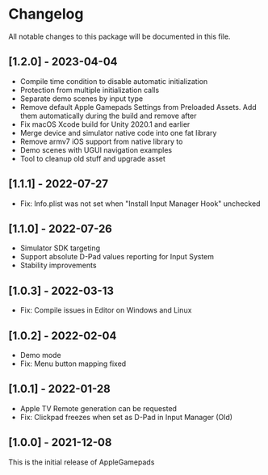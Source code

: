 # Changelog

All notable changes to this package will be documented in this file.

## [1.2.0] - 2023-04-04

* Compile time condition to disable automatic initialization
* Protection from multiple initialization calls
* Separate demo scenes by input type
* Remove default Apple Gamepads Settings from Preloaded Assets. Add them automatically during the build and remove after
* Fix macOS Xcode build for Unity 2020.1 and earlier
* Merge device and simulator native code into one fat library
* Remove armv7 iOS support from native library to
* Demo scenes with UGUI navigation examples
* Tool to cleanup old stuff and upgrade asset

## [1.1.1] - 2022-07-27

* Fix: Info.plist was not set when "Install Input Manager Hook" unchecked

## [1.1.0] - 2022-07-26

* Simulator SDK targeting
* Support absolute D-Pad values reporting for Input System
* Stability improvements

## [1.0.3] - 2022-03-13

* Fix: Compile issues in Editor on Windows and Linux

## [1.0.2] - 2022-02-04

* Demo mode
* Fix: Menu button mapping fixed

## [1.0.1] - 2022-01-28

* Apple TV Remote generation can be requested
* Fix: Clickpad freezes when set as D-Pad in Input Manager (Old)

## [1.0.0] - 2021-12-08

This is the initial release of AppleGamepads
